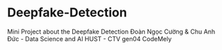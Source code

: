 # Deepfake-Detection
Mini Project about the Deepfake Detection 
Đoàn Ngọc Cường & Chu Anh Đức - Data Science and AI HUST - CTV gen04 CodeMely
